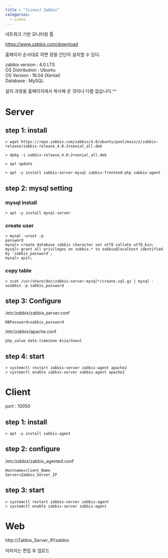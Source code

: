 ```yaml
---
title : "[Linux] Zabbix"
categories:
  - Linux
---
```

네트워크 기반 모니터링 툴

<https://www.zabbix.com/download>

홈페이지 순서대로 하면 정말 간단히 설치할 수 있다.

zabbix version : 4.0 LTS<br>
OS Distribution : Ubuntu<br>
OS Version : 16.04 (Xenial)<br>
Database : MySQL

설치 과정을 홈페이지에서 복사해 온 것이나 다름 없습니다.^^

# Server

## step 1: install
~~~
> wget https://repo.zabbix.com/zabbix/4.0/ubuntu/pool/main/z/zabbix-release/zabbix-release_4.0-2+xenial_all.deb

> dpkg -i zabbix-release_4.0-2+xenial_all.deb

> apt update

> apt -y install zabbix-server-mysql zabbix-frontend-php zabbix-agent
~~~

## step 2: mysql setting
### mysql install
~~~
> apt -y install mysql-server
~~~
### create user
~~~
> mysql -uroot -p
password
mysql> create database zabbix character set utf8 collate utf8_bin;
mysql> grant all privileges on zabbix.* to zabbix@localhost identified by 'zabbix_password';
mysql> quit;
~~~
### copy table
~~~
> zcat /usr/share/doc/zabbix-server-mysql*/create.sql.gz | mysql -uzabbix -p zabbix_password
~~~

## step 3: Configure
/etc/zabbix/zabbix_server.conf
~~~
DBPassword=zabbix_password
~~~

/etc/zabbix/apache.conf
~~~
php_value date.timezone Asia/Seoul
~~~

## step 4: start
~~~
> systemctl restart zabbix-server zabbix-agent apache2
> systemctl enable zabbix-server zabbix-agent apache2
~~~


# Client

port : 10050

## step 1: install
~~~
> apt -y install zabbix-agent
~~~

## step 2: configure 
/etc/zabbix/zabbix_agented.conf
~~~
Hostname=client_Name
Server=Zabbix_Server_IP
~~~

## step 3: start
~~~
> systemctl restart zabbix-server zabbix-agent
> systemctl enable zabbix-server zabbix-agent
~~~

# Web

http://Zabbix_Server_IP/zabbix

이미지는 편집 후 업로드